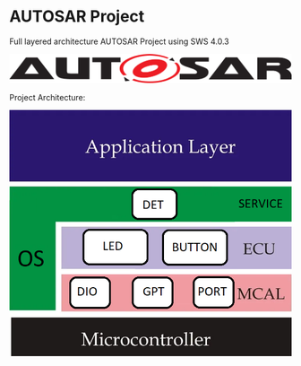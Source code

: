 # AUTOSAR Project
 Full layered architecture AUTOSAR Project using SWS 4.0.3

 ![alt text](AUTOSAR.png)

 Project Architecture:

 ![alt text](ProjectArchitecture.png)
